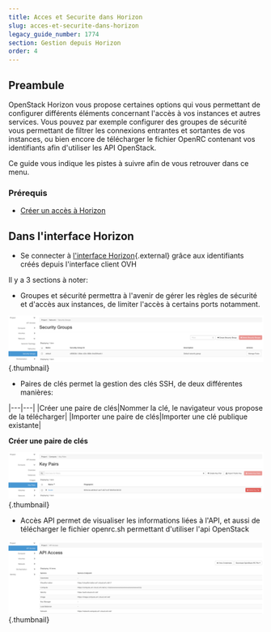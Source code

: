 ```yaml
---
title: Acces et Securite dans Horizon
slug: acces-et-securite-dans-horizon
legacy_guide_number: 1774
section: Gestion depuis Horizon
order: 4
---
```



## Preambule
OpenStack Horizon vous propose certaines options qui  vous permettant de configurer différents éléments concernant l'accès à vos instances et autres services. Vous pouvez par exemple configurer des groupes de sécurité vous permettant de filtrer les connexions entrantes et sortantes de vos instances, ou bien encore de télécharger le fichier OpenRC contenant vos identifiants afin d'utiliser les API OpenStack.

Ce guide vous indique les pistes à suivre afin de vous retrouver dans ce menu.


### Prérequis
- [Créer un accès à Horizon](../creer-un-acces-a-horizon/)


## Dans l'interface Horizon
- Se connecter à [l'interface Horizon](https://horizon.cloud.ovh.net/auth/login/){.external} grâce aux identifiants créés depuis l'interface client OVH


Il y a 3 sections à noter:

- Groupes et sécurité permettra à l'avenir de gérer les règles de sécurité et d'accès aux instances, de limiter l'accès à certains ports notamment.

![public-cloud](images/security_groups.png){.thumbnail}

- Paires de clés permet la gestion des clés SSH, de deux différentes manières:

|---|---|
|Créer une paire de clés|Nommer la clé, le navigateur vous propose de la télécharger|
|Importer une paire de clés|Importer une clé publique existante|

**Créer une paire de clés**

![public-cloud](images/key_pairs.png){.thumbnail}

- Accès API permet de visualiser les informations liées à l'API, et aussi de télécharger le fichier openrc.sh permettant d'utiliser l'api OpenStack


![public-cloud](images/api_access.png){.thumbnail}
